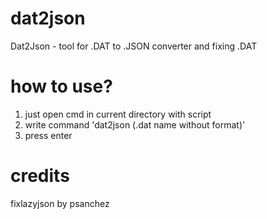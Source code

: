 # dat2json
Dat2Json - tool for .DAT to .JSON converter and fixing .DAT

# how to use?
1. just open cmd in current directory with script
2. write command 'dat2json (.dat name without format)'
3. press enter

# credits
fixlazyjson by psanchez
